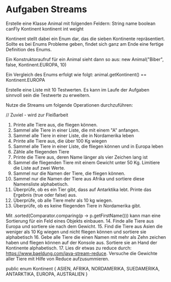 # Aufgaben Streams

Erstelle eine Klasse Animal mit folgenden Feldern:
String name
boolean canFly
Kontinent kontinent
int weight

Kontinent stellt dabei ein Enum dar, das die sieben Kontinente repräsentiert. Sollte es bei Enums Probleme geben, findet sich ganz am Ende eine fertige
Definition des Enums.

Ein Konstruktoraufruf für ein Animal sieht dann so aus:
new Animal("Biber", false, Kontinent.EUROPA, 10)

Ein Vergleich des Enums erfolgt wie folgt:
animal.getKontinent() == Kontinent.EUROPA

Erstelle eine Liste mit 10 Testwerten. Es kann im Laufe der Aufgaben sinnvoll sein die Testwerte zu erweitern.

Nutze die Streams um folgende Operationen durchzuführen:

// Zuviel  - wird zur Fleißarbeit
1. Printe alle Tiere aus, die fliegen können.
2. Sammel alle Tiere in einer Liste, die mit einem "A" anfangen. 
3. Sammel alle Tiere in einer Liste, die in Nordamerika leben
4. Printe alle Tiere aus, die über 100 Kg wiegen
5. Sammel alle Tiere in einer Liste, die fliegen können und in Europa leben
6. Zähle alle fliegenden Tiere
7. Printe die Tiere aus, deren Name länger als vier Zeichen lang ist
8. Sammel die fliegenden Tiere mit einem Gewicht unter 50 Kg. Limitiere die Liste auf zwei Werte.
9. Sammel nur die Namen der Tiere, die fliegen können.
10. Sammel nur die Namen der Tiere aus Afrika und sortiere diese Namensliste alphabetisch.
11. Überprüfe, ob es ein Tier gibt, dass auf Antarktika lebt. Printe das Ergebnis (true oder false) aus.
12. Überprüfe, ob alle Tiere mehr als 10 kg wiegen.
13. Überprüfe, ob es keine fliegenden Tiere in Nordamerika gibt.

Mit .sorted(Comparator.comparing(p -> p.getFirstName())) kann man eine Sortierung für ein Feld eines Objekts einbauen.
14. Finde alle Tiere aus Europa und sortiere sie nach dem Gewicht.
15. Find die Tiere aus Asien die weniger als 10 Kg wiegen und nicht fliegen können und sortiere sie alphabetisch
16. Gebe alle Tiere die einen Namen mit mehr als Zehn zeichen haben und fliegen können auf der Konsole aus. Sortiere sie an Hand 
der Kontinente alphabetisch.
17. Lies dir etwas zu reduce durch: https://www.baeldung.com/java-stream-reduce. Versuche die Gewichte aller Tiere mit Hilfe von Reduce aufzusummieren.




public enum Kontinent {
    ASIEN, AFRIKA, NORDAMERIKA, SUEDAMERIKA, ANTARKTIKA, EUROPA, AUSTRALIEN
}
